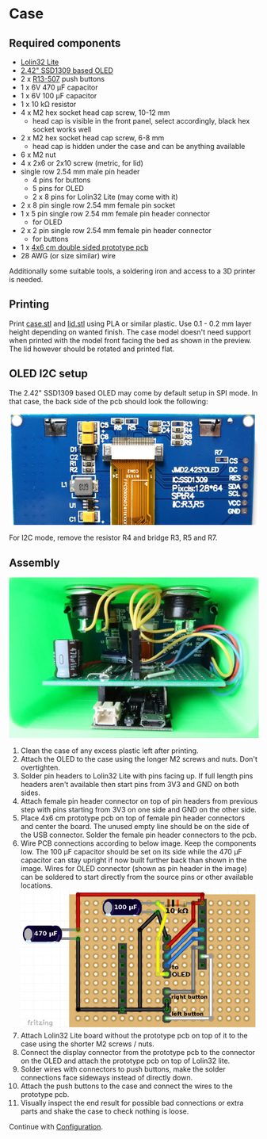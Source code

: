# Case

## Required components

- [Lolin32 Lite](https://www.google.com/search?q=Lolin32+Lite)
- [2.42" SSD1309 based OLED](https://www.google.com/search?q=128x64+oled+i2c+2.42+ssd1309)
- 2 x [R13-507](https://www.google.com/search?q=R13-507) push buttons
- 1 x 6V 470 μF capacitor
- 1 x 6V 100 μF capacitor
- 1 x 10 kΩ resistor
- 4 x M2 hex socket head cap screw, 10-12 mm
  - head cap is visible in the front panel, select accordingly, black hex socket works well
- 2 x M2 hex socket head cap screw, 6-8 mm
  - head cap is hidden under the case and can be anything available
- 6 x M2 nut
- 4 x 2x6 or 2x10 screw (metric, for lid)
- single row 2.54 mm male pin header
  - 4 pins for buttons
  - 5 pins for OLED
  - 2 x 8 pins for Lolin32 Lite (may come with it)
- 2 x 8 pin single row 2.54 mm female pin socket
- 1 x 5 pin single row 2.54 mm female pin header connector
  - for OLED
- 2 x 2 pin single row 2.54 mm female pin header connector
  - for buttons
- 1 x [4x6 cm double sided prototype pcb](https://www.google.com/search?q=4x6+cm+double+sided+prototype+pcb)
- 28 AWG (or size similar) wire

Additionally some suitable tools, a soldering iron and access to a 3D printer is needed.

## Printing

Print [case.stl](stl/case.stl) and [lid.stl](stl/lid.stl) using PLA or similar plastic. Use 0.1 - 0.2 mm layer height depending on wanted finish. The case model doesn't need support when printed with the model front facing the bed as shown in the preview. The lid however should be rotated and printed flat.

## OLED I2C setup

The 2.42" SSD1309 based OLED may come by default setup in SPI mode. In that case, the back side of the pcb should look the following:

![OLED back pcb](images/2_42inch_oled_back.jpg)

For I2C mode, remove the resistor R4 and bridge R3, R5 and R7.

## Assembly

![Case from behind](images/pcb_in_case.jpg)

1. Clean the case of any excess plastic left after printing.
2. Attach the OLED to the case using the longer M2 screws and nuts. Don't overtighten.
3. Solder pin headers to Lolin32 Lite with pins facing up. If full length pins headers aren't available then start pins from 3V3 and GND on both sides.
4. Attach female pin header connector on top of pin headers from previous step with pins starting from 3V3 on one side and GND on the other side.
5. Place 4x6 cm prototype pcb on top of female pin header connectors and center the board. The unused empty line should be on the side of the USB connector. Solder the female pin header connectors to the pcb.
6. Wire PCB connections according to below image. Keep the components low. The 100 μF capacitor should be set on its side while the 470 μF capacitor can stay upright if now built further back than shown in the image. Wires for OLED connector (shown as pin header in the image) can be soldered to start directly from the source pins or other available locations.
![PCB wiring](images/pcb_wiring.jpg)
7. Attach Lolin32 Lite board without the prototype pcb on top of it to the case using the shorter M2 screws / nuts.
8. Connect the display connector from the prototype pcb to the connector on the OLED and attach the prototype pcb on top of Lolin32 lite.
9. Solder wires with connectors to push buttons, make the solder connections face sideways instead of directly down.
10. Attach the push buttons to the case and connect the wires to the prototype pcb.
11. Visually inspect the end result for possible bad connections or extra parts and shake the case to check nothing is loose.

Continue with [Configuration](Configuration.md).
